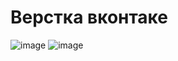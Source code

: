 # Верстка вконтаке
![image](https://github.com/mizinc/KANTAKTE/assets/141572395/6d652b75-26e0-42a0-a76e-d5630f88f4bb)
![image](https://github.com/mizinc/KANTAKTE/assets/141572395/0f5d66d3-7abd-48c8-9d01-ec483122252a)

